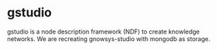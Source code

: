 gstudio
=======

gstudio is a node description framework (NDF) to create knowledge networks.  We are recreating gnowsys-studio with mongodb as storage.
